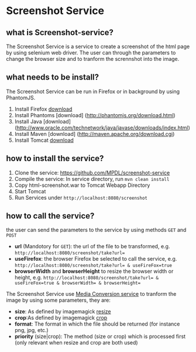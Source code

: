 Screenshot Service
=======================

what is Screenshot-service?
--------------------------------
The Screenshot Service is a service to create a screenshot of the html page by using selenium web driver.
The user can through the parameters to change the browser size and to tranform the scrennshot into the
image.

what needs to be install?
----------------------
The Screenshot Service can be run in Firefox or in background by using PhantomJS.<br />
1. Install Firefox [download](https://www.mozilla.org/)<br />
2. Install Phantoms [download] (http://phantomjs.org/download.html) <br />
3. Install Java [download] (http://www.oracle.com/technetwork/java/javase/downloads/index.html)<br /> 
4. Install Maven [download] (http://maven.apache.org/download.cgi) <br />
5. Install Tomcat [download](http://maven.apache.org/download.cgi)<br />

how to install the service?
--------------------------
1. Clone the service: https://github.com/MPDL/screenshot-service
2. Compile the service: In service directory, run `mvn clean install`
3. Copy html-screenshot.war to Tomcat Webapp Directory
4. Start Tomcat
5. Run Services under `http://localhost:8080/screenshot`

how to call the service?
-----------------------
the user can send the parameters to the service by using methods `GET` and `POST` <br />
- **url** (Mandotory for `GET`): the url of the file to be transformed, e.g. `http://localhost:8080/screenshot/take?url=`
- **useFirefox**: the browser Firefox be selected to call the service, e.g. `http://localhost:8080/screenshot/take?url= & useFireFox=true`
- **browserWidth** and **browserHeight** to resize the browser width or height, e.g. `http://localhost:8080/screenshot/take?url= & useFireFox=true & browserWidth= & browserHeight=`<br />

The Screenshot Service use [Media Conversion service](https://github.com/MPDL/media-conversion-service) to tranform the image by using some parameters, they are:
- **size**: As defined by imagemagick [resize](http://www.imagemagick.org/script/command-line-options.php#resize)
- **crop**:As defined by imagemagick [crop](http://www.imagemagick.org/script/command-line-options.php#crop)
- **format**: The format in which the file should be returned (for instance png, jpg, etc.)
- **priority** (size|crop): The method (size or crop) which is processed first (only relevant when resize and crop are both used)




